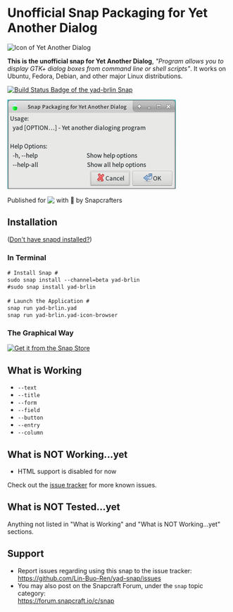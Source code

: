 # Unofficial Snap Packaging for Yet Another Dialog
<!--
	Use the Staticaly service for easy access to in-repo pictures:
	https://www.staticaly.com/
-->
![Icon of Yet Another Dialog](https://cdn.rawgit.com/Lin-Buo-Ren/yad-snap/e6e7a876/snap/gui/yad.png "Icon of Yet Another Dialog")

**This is the unofficial snap for Yet Another Dialog**, *"Program allows you to display GTK+ dialog boxes from command line or shell scripts"*. It works on Ubuntu, Fedora, Debian, and other major Linux distributions.

[![Build Status Badge of the `yad-brlin` Snap](https://build.snapcraft.io/badge/Lin-Buo-Ren/yad-snap.svg "Build Status of the `yad-brlin` snap")](https://build.snapcraft.io/user/Lin-Buo-Ren/yad-snap)

![Screenshot of the Snapped Application](local/screenshots/demo-text.png "Screenshot of the Snapped Application")

Published for <img src="http://anything.codes/slack-emoji-for-techies/emoji/tux.png" align="top" width="24" /> with 💝 by Snapcrafters

## Installation
([Don't have snapd installed?](https://snapcraft.io/docs/core/install))

### In Terminal
    # Install Snap #
    sudo snap install --channel=beta yad-brlin
    #sudo snap install yad-brlin

    # Launch the Application #
    snap run yad-brlin.yad
    snap run yad-brlin.yad-icon-browser

### The Graphical Way
[![Get it from the Snap Store](https://snapcraft.io/static/images/badges/en/snap-store-black.svg)](https://snapcraft.io/yad-brlin)

## What is Working
* `--text`
* `--title`
* `--form`
* `--field`
* `--button`
* `--entry`
* `--column`

## What is NOT Working...yet 
* HTML support is disabled for now

Check out the [issue tracker](https://github.com/Lin-Buo-Ren/yad-snap/issues) for more known issues.

## What is NOT Tested...yet
Anything not listed in "What is Working" and "What is NOT Working...yet" sections.

## Support
* Report issues regarding using this snap to the issue tracker:  
  <https://github.com/Lin-Buo-Ren/yad-snap/issues>
* You may also post on the Snapcraft Forum, under the `snap` topic category:  
  <https://forum.snapcraft.io/c/snap>
